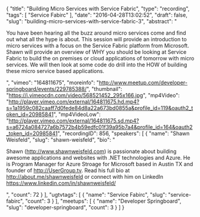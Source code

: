 {
  "title": "Building Micro Services with Service Fabric",
  "type": "recording",
  "tags": [
    "Service Fabirc"
  ],
  "date": "2016-04-28T13:02:52",
  "draft": false,
  "slug": "building-micro-services-with-service-fabric-3",
  "abstract": "<p>You have been hearing all the buzz around micro services come and find out what all the hype is about. This session will provide an introduction to micro services with a focus on the Service Fabric platform from Microsoft. Shawn will provide an overview of WHY you should be looking at Service Fabric to build the on premises or cloud applications of tomorrow with micro services. We will then look at some code do drill into the HOW of building these micro service based applications.</p>",
  "vimeo": "164811675",
  "moreinfo": "http://www.meetup.com/developer-springboard/events/229785388/",
  "thumbnail": "https://i.vimeocdn.com/video/568521452_295x166.jpg",
  "mp4Video": "http://player.vimeo.com/external/164811675.hd.mp4?s=1a1959c082caaff7d0fede84d8a22a673bd0855a&profile_id=119&oauth2_token_id=20985841",
  "mp4VideoLow": "http://player.vimeo.com/external/164811675.sd.mp4?s=a6724a084727a6b7572b4b59edfc01f39a95b7a4&profile_id=164&oauth2_token_id=20985841",
  "recordingID": 856,
  "speakers": [
    {
      "name": "Shawn Weisfeld",
      "slug": "shawn-weisfeld",
      "bio": "<p>Shawn (http://www.shawnweisfeld.com) is passionate about building awesome applications and websites with .NET technologies and Azure. He is Program Manager for Azure Stroage for Microsoft based in Austin TX and founder of http://UserGroup.tv. Read his full bio at http://about.me/shawnweisfeld or connect with him on LinkedIn https://www.linkedin.com/in/shawnweisfeld/</p>",
      "count": 72
    }
  ],
  "ugtvtags": [
    {
      "name": "Service Fabirc",
      "slug": "service-fabirc",
      "count": 3
    }
  ],
  "meetups": [
    {
      "name": "Developer Springboard",
      "slug": "developer-springboard",
      "count": 3
    }
  ]
}